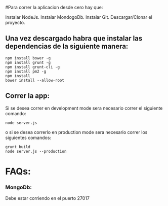 #Para correr la aplicacion desde cero hay que:

Instalar NodeJs.
Instalar MondogoDb.
Instalar Git.
Descargar/Clonar el proyecto.


## Una vez descargado habra que instalar las dependencias de la siguiente manera:

```
npm install bower -g
npm install grunt -g
npm install grunt-cli -g
npm install pm2 -g
npm install
bower install --allow-root
```


## Correr la app:

Si se desea correr en development mode sera necesario correr el siguiente comando:

```
node server.js
```
o si se desea correrlo en production mode sera necesario correr los siguientes comandos:
```
grunt build
node server.js --production
```

# FAQs:

### MongoDb:

Debe estar corriendo en el puerto 27017

